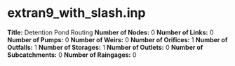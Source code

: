 # extran9_with_slash.inp
**Title:**  Detention Pond Routing
**Number of Nodes:** 0
**Number of Links:** 0
**Number of Pumps:** 0
**Number of Weirs:** 0
**Number of Orifices:** 1
**Number of Outfalls:** 1
**Number of Storages:** 1
**Number of Outlets:** 0
**Number of Subcatchments:** 0
**Number of Raingages:** 0
